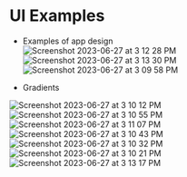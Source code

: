 # UI Examples

* Examples of app design  
![Screenshot 2023-06-27 at 3 12 28 PM](https://github.com/nick-pompea/UI-Examples/assets/123673749/79038315-44fb-4a97-a4c1-29ec43e18c1e)
![Screenshot 2023-06-27 at 3 13 30 PM](https://github.com/nick-pompea/UI-Examples/assets/123673749/1eb0adf8-b9d4-4f3f-a7e1-e803214c996c)
![Screenshot 2023-06-27 at 3 09 58 PM](https://github.com/nick-pompea/UI-Examples/assets/123673749/97cf3750-d5cb-4f90-aa44-4d2c71414067)

* Gradients 

![Screenshot 2023-06-27 at 3 10 12 PM](https://github.com/nick-pompea/UI-Examples/assets/123673749/2a079a08-6e56-4a45-afcc-4ac9be616094)
![Screenshot 2023-06-27 at 3 10 55 PM](https://github.com/nick-pompea/UI-Examples/assets/123673749/0c60a7a1-3b77-4ec6-83eb-f37690791778)
![Screenshot 2023-06-27 at 3 11 07 PM](https://github.com/nick-pompea/UI-Examples/assets/123673749/6dc6c677-d810-4e1b-b10a-956ac97d6a1c)
![Screenshot 2023-06-27 at 3 10 43 PM](https://github.com/nick-pompea/UI-Examples/assets/123673749/e7181f16-3b04-4d0c-b1e4-9500fae6f092)
![Screenshot 2023-06-27 at 3 10 32 PM](https://github.com/nick-pompea/UI-Examples/assets/123673749/8e72e07e-8d6e-4e4b-8bd1-26cc3117372b)
![Screenshot 2023-06-27 at 3 10 21 PM](https://github.com/nick-pompea/UI-Examples/assets/123673749/18b81d1a-d2fe-43a9-862a-50df96d57e83)
![Screenshot 2023-06-27 at 3 13 17 PM](https://github.com/nick-pompea/UI-Examples/assets/123673749/a4babccf-f626-4b2f-b8ef-ff9aa8da7d58)
